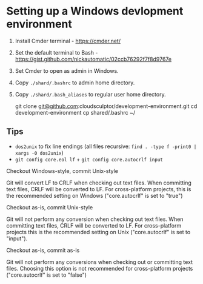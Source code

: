 # Setting up a Windows devlopment environment

1. Install Cmder terminal - https://cmder.net/
2. Set the default terminal to Bash - https://gist.github.com/nickautomatic/02ccb76292f7f8d9767e
3. Set Cmder to open as admin in Windows.
4. Copy `./shard/.bashrc` to admin home directory.
5. Copy `./shard/.bash_aliases` to regular user home directory.

    git clone git@github.com:cloudsculptor/development-environment.git
    cd development-environment
    cp shared/.bashrc ~/
    

## Tips

* `dos2unix` to fix line endings (all files recursive: `find . -type f -print0 | xargs -0 dos2unix`)
* `git config core.eol lf` + `git config core.autocrlf input`

Checkout Windows-style, commit Unix-style

Git will convert LF to CRLF when checking out text files. When committing text files, CRLF will be converted to LF. For cross-platform projects, this is the recommended setting on Windows ("core.autocrlf" is set to "true")

Checkout as-is, commit Unix-style

Git will not perform any conversion when checking out text files. When committing text files, CRLF will be converted to LF. For cross-platform projects this is the recommended setting on Unix ("core.autocrlf" is set to "input").

Checkout as-is, commit as-is

Git will not perform any conversions when checking out or committing text files. Choosing this option is not recommended for cross-platform projects ("core.autocrlf" is set to "false")


